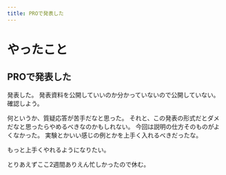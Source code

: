 ```yaml
---
title: PROで発表した
---
```


# やったこと

## PROで発表した

発表した。
発表資料を公開していいのか分かっていないので公開していない。
確認しよう。

何というか、質疑応答が苦手だなと思った。
それと、この発表の形式だとダメだなと思ったらやめるべきなのかもしれない。
今回は説明の仕方そのものがよくなかった。
実験とかいい感じの例とかを上手く入れるべきだったな。

もっと上手くやれるようになりたい。

とりあえずここ2週間ありえん忙しかったので休む。
